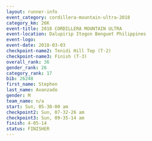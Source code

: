 ```yaml
---
layout: runner-info 
event_category: cordillera-mountain-ultra-2018 
category_km: 26K 
event-title: 2018 CORDILLERA MOUNTAIN ULTRA 
event-location: Dalupirip Itogon Benguet Philippines 
event-logo: 
event-date: 2018-03-03 
checkpoint-name2: Tenidi Hill Top (T-2) 
checkpoint-name3: Finish (T-3) 
overall_rank: 36
gender_rank: 26
category_rank: 17
bib: 26248
first_name: Stephen
last_name: Avanzado
gender: M
team_name: n/a
start: Sun, 05-30-00 am
checkpoint2: Sun, 07-32-26 am
checkpoint3: Sun, 09-35-14 am
finish: 4-05-14
status: FINISHER
---
```


